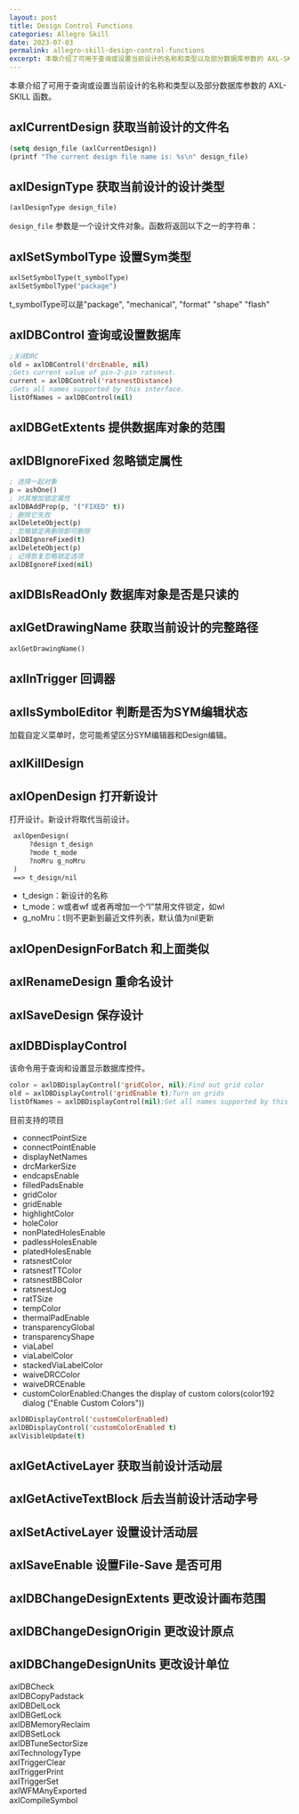 ```yaml
---
layout: post
title: Design Control Functions
categories: Allegro Skill
date: 2023-07-03
permalink: allegro-skill-design-control-functions
excerpt: 本章介绍了可用于查询或设置当前设计的名称和类型以及部分数据库参数的 AXL-SKILL 函数。
---
```


本章介绍了可用于查询或设置当前设计的名称和类型以及部分数据库参数的 AXL-SKILL 函数。

## axlCurrentDesign 获取当前设计的文件名


```lisp
(setq design_file (axlCurrentDesign))
(printf "The current design file name is: %s\n" design_file)
```

## axlDesignType 获取当前设计的设计类型

```lisp
(axlDesignType design_file)
```

`design_file` 参数是一个设计文件对象。函数将返回以下之一的字符串：

## axlSetSymbolType 设置Sym类型

```lisp
axlSetSymbolType(t_symbolType)
axlSetSymbolType("package")
```

t\_symbolType可以是"package", "mechanical", "format" "shape" "flash"

## axlDBControl 查询或设置数据库

```lisp
;关闭DRC
old = axlDBControl('drcEnable, nil)
;Gets current value of pin-2-pin ratsnest.
current = axlDBControl('ratsnestDistance)
;Gets all names supported by this interface.
listOfNames = axlDBControl(nil)
```

## axlDBGetExtents 提供数据库对象的范围

## axlDBIgnoreFixed 忽略锁定属性

```lisp
; 选择一起对象
p = ashOne()
; 对其增加锁定属性
axlDBAddProp(p, '("FIXED" t))
; 删除它失败
axlDeleteObject(p) 
; 忽略锁定再删除即可删除
axlDBIgnoreFixed(t)
axlDeleteObject(p) 
; 记得恢复忽略锁定选项
axlDBIgnoreFixed(nil)
```

## axlDBIsReadOnly 数据库对象是否是只读的

## axlGetDrawingName 获取当前设计的完整路径

```lisp
axlGetDrawingName()
```

## axlInTrigger 回调器


## axlIsSymbolEditor 判断是否为SYM编辑状态

加载自定义菜单时，您可能希望区分SYM编辑器和Design编辑。

## axlKillDesign


## axlOpenDesign 打开新设计

打开设计。新设计将取代当前设计。

```lisp
 axlOpenDesign(
     ?design t_design
     ?mode t_mode
     ?noMru g_noMru
 )
 ==> t_design/nil
```

* t\_design：新设计的名称
* t\_mode：w或者wf 或者再增加一个“l”禁用文件锁定，如wl
* g\_noMru：t则不更新到最近文件列表，默认值为nil更新

## axlOpenDesignForBatch 和上面类似

## axlRenameDesign 重命名设计

## axlSaveDesign 保存设计

## axlDBDisplayControl

该命令用于查询和设置显示数据库控件。

```lisp
color = axlDBDisplayControl('gridColor, nil);Find out grid color
old = axlDBDisplayControl('gridEnable t);Turn on grids
listOfNames = axlDBDisplayControl(nil);Get all names supported by this interface
```

目前支持的项目

* connectPointSize
* connectPointEnable
* displayNetNames
* drcMarkerSize
* endcapsEnable
* filledPadsEnable
* gridColor
* gridEnable
* highlightColor
* holeColor
* nonPlatedHolesEnable
* padlessHolesEnable
* platedHolesEnable
* ratsnestColor
* ratsnestTTColor
* ratsnestBBColor
* ratsnestJog
* ratTSize
* tempColor
* thermalPadEnable
* transparencyGlobal
* transparencyShape
* viaLabel
* viaLabelColor
* stackedViaLabelColor
* waiveDRCColor
* waiveDRCEnable
* customColorEnabled:Changes the display of custom colors(color192 dialog ("Enable Custom Colors"))

```lisp
axlDBDisplayControl('customColorEnabled)
axlDBDisplayControl('customColorEnabled t)
axlVisibleUpdate(t)
```


## axlGetActiveLayer 获取当前设计活动层
## axlGetActiveTextBlock 后去当前设计活动字号  
## axlSetActiveLayer 设置设计活动层  


## axlSaveEnable 设置File-Save 是否可用  
## axlDBChangeDesignExtents 更改设计画布范围  
## axlDBChangeDesignOrigin 更改设计原点  
## axlDBChangeDesignUnits 更改设计单位  

axlDBCheck  
axlDBCopyPadstack  
axlDBDelLock  
axlDBGetLock  
axlDBMemoryReclaim  
axlDBSetLock  
axlDBTuneSectorSize  
axlTechnologyType  
axlTriggerClear  
axlTriggerPrint  
axlTriggerSet  
axlWFMAnyExported  
axlCompileSymbol